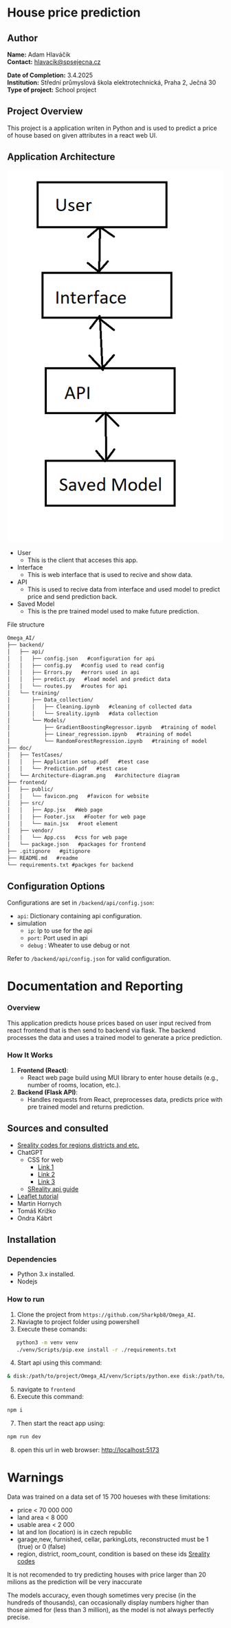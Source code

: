 # House price prediction

## Author
**Name:** Adam Hlaváčik  
**Contact:** hlavacik@spsejecna.cz

**Date of Completion:** 3.4.2025  
**Institution:** Střední průmyslová škola elektrotechnická, Praha 2, Ječná 30  
**Type of project:** School project



## Project Overview
This project is a application writen in Python and is used to predict a price of house based on given attributes in a react web UI.


## Application Architecture
![Image](./doc/Architecture-diagram.png "ER-diagram")

- User
  - This is the client that acceses this app.
- Interface
  - This is web interface that is used to recive and show data.
- API
  - This is used to recive data from interface and used model to predict price and send prediction back.
- Saved Model
  - This is the pre trained model used to make future prediction.

File structure
```text
Omega_AI/
├── backend/
│   ├── api/
│   │   ├── config.json   #configuration for api
│   │   ├── config.py   #config used to read config
│   │   ├── Errors.py   #errors used in api
│   │   ├── predict.py   #load model and predict data
│   │   └── routes.py   #routes for api
│   └── training/
│       ├── Data_collection/
│       │   ├── Cleaning.ipynb   #cleaning of collected data
│       │   └── Sreality.ipynb   #data collection
│       └── Models/
│           ├── GradientBoostingRegressor.ipynb   #training of model
│           ├── Linear_regression.ipynb   #training of model
│           └── RandomForestRegression.ipynb   #training of model
├── doc/
│   ├── TestCases/
│   │   ├── Application setup.pdf   #test case
│   │   └── Prediction.pdf   #test case
│   └── Architecture-diagram.png   #architecture diagram
├── frontend/
│   ├── public/
│   │   └── favicon.png   #favicon for website
│   ├── src/
│   │   ├── App.jsx   #Web page
│   │   ├── Footer.jsx   #Footer for web page
│   │   └── main.jsx   #root element
│   ├── vendor/
│   │   └── App.css   #css for web page
│   └── package.json   #packages for frontend
├── .gitignore   #gitignore
├── README.md   #readme
└── requirements.txt #packges for backend
```

## Configuration Options
Configurations are set in `/backend/api/config.json`:
- `api`: Dictionary containing api configuration.
- simulation
  - `ip`: Ip to use for the api
  - `port`: Port used in api
  - `debug` : Wheater to use debug or not

Refer to `/backend/api/config.json` for valid configuration.


# Documentation and Reporting
### Overview
This application predicts house prices based on user input recived from react frontend that is then send to backend via flask. The backend processes the data and uses a trained model to generate a price prediction.

### How It Works
1. **Frontend (React)**:
   - React web page build using MUI library to enter house details (e.g., number of rooms, location, etc.).
2. **Backend (Flask API)**:
   - Handles requests from React, preprocesses data, predicts price with pre trained model and returns prediction.

## Sources and consulted
- [Sreality codes for regions districts and etc.](https://github.com/tomFlidr/sreality-configurable-rss/blob/master/config.php)
- ChatGPT
  - CSS for web
    - [Link 1](https://chatgpt.com/share/67e80827-58d8-8003-80bb-67901bdd3a9c)
    - [Link 2](https://chatgpt.com/share/67e8083e-6a7c-8003-9ede-6a4ce037e209)
    - [Link 3](https://chatgpt.com/share/67e80856-d058-8003-9d74-d6818e44cb4c)
  - [SReality api guide](https://chatgpt.com/share/67ee9535-2cf0-8003-adc5-c4d8dc76e502)
- [Leaflet tutorial](https://leafletjs.com/examples/quick-start/)
- Martin Hornych
- Tomáš Križko
- Ondra Kábrt


## Installation
### Dependencies
- Python 3.x installed.
- Nodejs

### How to run
1. Clone the project from `https://github.com/Sharkpb8/Omega_AI`.
2. Naviagte to project folder using powershell
3. Execute these comands:
```bash
   python3 -m venv venv
   ./venv/Scripts/pip.exe install -r ./requirements.txt
   ```
4. Start api using this command:
```bash
& disk:/path/to/project/Omega_AI/venv/Scripts/python.exe disk:/path/to/project/Omega_AI/backend/api/routes.py
```
5. navigate to `frontend`
2. Execute this command:
```bash
npm i
```
7. Then start the react app using:
```bash
npm run dev
```
8. open this url in web browser: [http://localhost:5173](http://localhost:5173)

# Warnings
Data was trained on a data set of 15 700 houeses with these limitations:
- price < 70 000 000
- land area < 8 000
- usable area < 2 000
- lat and lon (location) is in czech republic
- garage,new, furnished, cellar, parkingLots, reconstructed must be 1 (true) or 0 (false)
- region, district, room_count, condition is based on these ids [Sreality codes](https://github.com/tomFlidr/sreality-configurable-rss/blob/master/config.php)

It is not recomended to try predicting houses with price larger than 20 milions as the prediction will be very inaccurate

The models accuracy, even though sometimes very precise (in the hundreds of thousands), can occasionally display numbers higher than those aimed for (less than 3 million), as the model is not always perfectly precise.